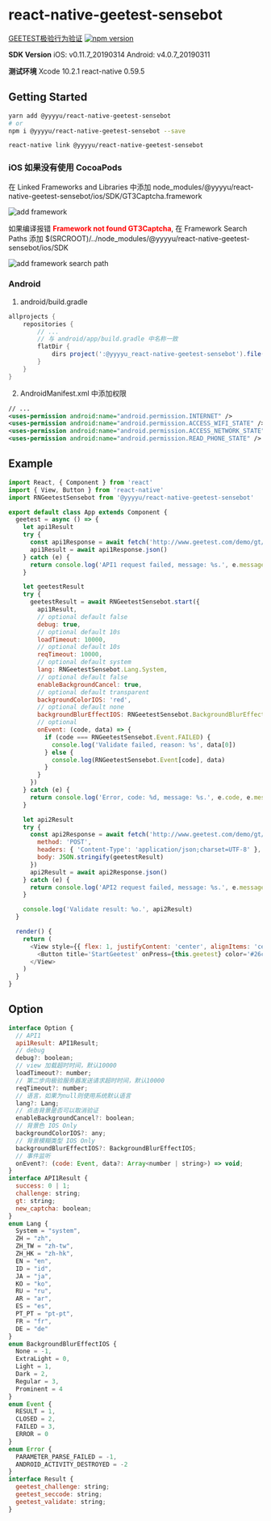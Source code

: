 # react-native-geetest-sensebot

[GEETEST极验行为验证](https://docs.geetest.com/install/overview/start/) [![npm version](https://badge.fury.io/js/%40yyyyu%2Freact-native-geetest-sensebot.svg)](https://www.npmjs.com/package/@yyyyu/react-native-geetest-sensebot)

**SDK Version**
iOS: v0.11.7_20190314
Android: v4.0.7_20190311

**测试环境**
Xcode 10.2.1
react-native 0.59.5

## Getting Started

```bash
yarn add @yyyyu/react-native-geetest-sensebot
# or
npm i @yyyyu/react-native-geetest-sensebot --save
```

```bash
react-native link @yyyyu/react-native-geetest-sensebot
```

### iOS 如果没有使用 CocoaPods

在 Linked Frameworks and Libraries 中添加 node_modules/@yyyyu/react-native-geetest-sensebot/ios/SDK/GT3Captcha.framework

![add framework](doc/images/ios-add-framework.png)

如果编译报错 <span style="color:red;font-weight:bold;">Framework not found GT3Captcha</span>, 在 Framework Search Paths 添加 $(SRCROOT)/../node_modules/@yyyyu/react-native-geetest-sensebot/ios/SDK

![add framework search path](doc/images/ios-add-framework-search-paths.png)

### Android

1. android/build.gradle

```Groovy
allprojects {
    repositories {
        // ...
        // 与 android/app/build.gradle 中名称一致
        flatDir {
            dirs project(':@yyyyu_react-native-geetest-sensebot').file('libs')
        }
    }
}
```

2. AndroidManifest.xml 中添加权限

```xml
// ...
<uses-permission android:name="android.permission.INTERNET" />
<uses-permission android:name="android.permission.ACCESS_WIFI_STATE" />
<uses-permission android:name="android.permission.ACCESS_NETWORK_STATE" />
<uses-permission android:name="android.permission.READ_PHONE_STATE" />
```

## Example

```javascript
import React, { Component } from 'react'
import { View, Button } from 'react-native'
import RNGeetestSensebot from '@yyyyu/react-native-geetest-sensebot'

export default class App extends Component {
  geetest = async () => {
    let api1Result
    try {
      const api1Response = await fetch('http://www.geetest.com/demo/gt/register-test')
      api1Result = await api1Response.json()
    } catch (e) {
      return console.log('API1 request failed, message: %s.', e.message)
    }

    let geetestResult
    try {
      geetestResult = await RNGeetestSensebot.start({
        api1Result,
        // optional default false
        debug: true,
        // optional default 10s
        loadTimeout: 10000,
        // optional default 10s
        reqTimeout: 10000,
        // optional default system
        lang: RNGeetestSensebot.Lang.System,
        // optional default false
        enableBackgroundCancel: true,
        // optional default transparent
        backgroundColorIOS: 'red',
        // optional default none
        backgroundBlurEffectIOS: RNGeetestSensebot.BackgroundBlurEffectIOS.Regular,
        // optional
        onEvent: (code, data) => {
          if (code === RNGeetestSensebot.Event.FAILED) {
            console.log('Validate failed, reason: %s', data[0])
          } else {
            console.log(RNGeetestSensebot.Event[code], data)
          }
        }
      })
    } catch (e) {
      return console.log('Error, code: %d, message: %s.', e.code, e.message)
    }

    let api2Result
    try {
      const api2Response = await fetch('http://www.geetest.com/demo/gt/validate-test', {
        method: 'POST',
        headers: { 'Content-Type': 'application/json;charset=UTF-8' },
        body: JSON.stringify(geetestResult)
      })
      api2Result = await api2Response.json()
    } catch (e) {
      return console.log('API2 request failed, message: %s.', e.message)
    }

    console.log('Validate result: %o.', api2Result)
  }

  render() {
    return (
      <View style={{ flex: 1, justifyContent: 'center', alignItems: 'center' }}>
        <Button title='StartGeetest' onPress={this.geetest} color='#26c6aa' />
      </View>
    )
  }
}
```

## Option

```javascript
interface Option {
  // API1
  api1Result: API1Result;
  // debug
  debug?: boolean;
  // view 加载超时时间，默认10000
  loadTimeout?: number;
  // 第二步向极验服务器发送请求超时时间，默认10000
  reqTimeout?: number;
  // 语言，如果为null则使用系统默认语言
  lang?: Lang;
  // 点击背景是否可以取消验证
  enableBackgroundCancel?: boolean;
  // 背景色 IOS Only
  backgroundColorIOS?: any;
  // 背景模糊类型 IOS Only
  backgroundBlurEffectIOS?: BackgroundBlurEffectIOS;
  // 事件监听
  onEvent?: (code: Event, data?: Array<number | string>) => void;
}
interface API1Result {
  success: 0 | 1;
  challenge: string;
  gt: string;
  new_captcha: boolean;
}
enum Lang {
  System = "system",
  ZH = "zh",
  ZH_TW = "zh-tw",
  ZH_HK = "zh-hk",
  EN = "en",
  ID = "id",
  JA = "ja",
  KO = "ko",
  RU = "ru",
  AR = "ar",
  ES = "es",
  PT_PT = "pt-pt",
  FR = "fr",
  DE = "de"
}
enum BackgroundBlurEffectIOS {
  None = -1,
  ExtraLight = 0,
  Light = 1,
  Dark = 2,
  Regular = 3,
  Prominent = 4
}
enum Event {
  RESULT = 1,
  CLOSED = 2,
  FAILED = 3,
  ERROR = 0
}
enum Error {
  PARAMETER_PARSE_FAILED = -1,
  ANDROID_ACTIVITY_DESTROYED = -2
}
interface Result {
  geetest_challenge: string;
  geetest_seccode: string;
  geetest_validate: string;
}
```
